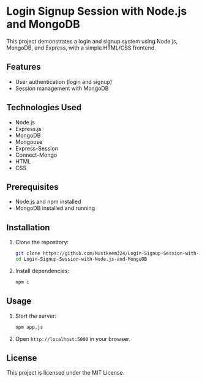 # Login Signup Session with Node.js and MongoDB

This project demonstrates a login and signup system using Node.js, MongoDB, and Express, with a simple HTML/CSS frontend.

## Features

- User authentication (login and signup)
- Session management with MongoDB

## Technologies Used

- Node.js
- Express.js
- MongoDB
- Mongoose
- Express-Session
- Connect-Mongo
- HTML
- CSS

## Prerequisites

- Node.js and npm installed
- MongoDB installed and running

## Installation

1. Clone the repository:

    ```bash
    git clone https://github.com/Mustkeem324/Login-Signup-Session-with-Node.js-and-MongoDB
    cd Login-Signup-Session-with-Node.js-and-MongoDB
    ```

2. Install dependencies:

    ```bash
    npm i
    ```

## Usage

1. Start the server:

    ```bash
    npm app.js
    ```

2. Open `http://localhost:5000` in your browser.

## License

This project is licensed under the MIT License.
